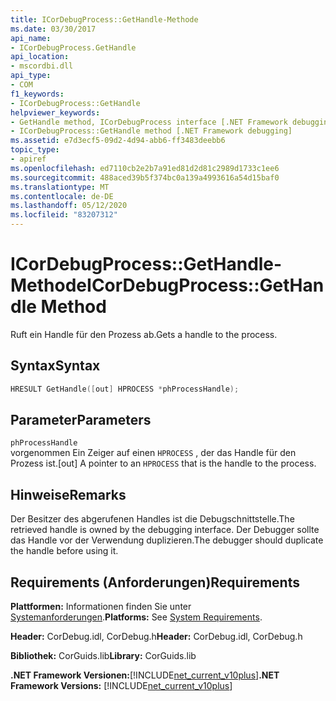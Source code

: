 ```yaml
---
title: ICorDebugProcess::GetHandle-Methode
ms.date: 03/30/2017
api_name:
- ICorDebugProcess.GetHandle
api_location:
- mscordbi.dll
api_type:
- COM
f1_keywords:
- ICorDebugProcess::GetHandle
helpviewer_keywords:
- GetHandle method, ICorDebugProcess interface [.NET Framework debugging]
- ICorDebugProcess::GetHandle method [.NET Framework debugging]
ms.assetid: e7d3ecf5-09d2-4d94-abb6-ff3483deebb6
topic_type:
- apiref
ms.openlocfilehash: ed7110cb2e2b7a91ed81d2d81c2989d1733c1ee6
ms.sourcegitcommit: 488aced39b5f374bc0a139a4993616a54d15baf0
ms.translationtype: MT
ms.contentlocale: de-DE
ms.lasthandoff: 05/12/2020
ms.locfileid: "83207312"
---
```

# <a name="icordebugprocessgethandle-method"></a><span data-ttu-id="e11c7-102">ICorDebugProcess::GetHandle-Methode</span><span class="sxs-lookup"><span data-stu-id="e11c7-102">ICorDebugProcess::GetHandle Method</span></span>
<span data-ttu-id="e11c7-103">Ruft ein Handle für den Prozess ab.</span><span class="sxs-lookup"><span data-stu-id="e11c7-103">Gets a handle to the process.</span></span>  
  
## <a name="syntax"></a><span data-ttu-id="e11c7-104">Syntax</span><span class="sxs-lookup"><span data-stu-id="e11c7-104">Syntax</span></span>  
  
```cpp  
HRESULT GetHandle([out] HPROCESS *phProcessHandle);  
```  
  
## <a name="parameters"></a><span data-ttu-id="e11c7-105">Parameter</span><span class="sxs-lookup"><span data-stu-id="e11c7-105">Parameters</span></span>  
 `phProcessHandle`  
 <span data-ttu-id="e11c7-106">vorgenommen Ein Zeiger auf einen `HPROCESS` , der das Handle für den Prozess ist.</span><span class="sxs-lookup"><span data-stu-id="e11c7-106">[out] A pointer to an `HPROCESS` that is the handle to the process.</span></span>  
  
## <a name="remarks"></a><span data-ttu-id="e11c7-107">Hinweise</span><span class="sxs-lookup"><span data-stu-id="e11c7-107">Remarks</span></span>  
 <span data-ttu-id="e11c7-108">Der Besitzer des abgerufenen Handles ist die Debugschnittstelle.</span><span class="sxs-lookup"><span data-stu-id="e11c7-108">The retrieved handle is owned by the debugging interface.</span></span> <span data-ttu-id="e11c7-109">Der Debugger sollte das Handle vor der Verwendung duplizieren.</span><span class="sxs-lookup"><span data-stu-id="e11c7-109">The debugger should duplicate the handle before using it.</span></span>  
  
## <a name="requirements"></a><span data-ttu-id="e11c7-110">Requirements (Anforderungen)</span><span class="sxs-lookup"><span data-stu-id="e11c7-110">Requirements</span></span>  
 <span data-ttu-id="e11c7-111">**Plattformen:** Informationen finden Sie unter [Systemanforderungen](../../get-started/system-requirements.md).</span><span class="sxs-lookup"><span data-stu-id="e11c7-111">**Platforms:** See [System Requirements](../../get-started/system-requirements.md).</span></span>  
  
 <span data-ttu-id="e11c7-112">**Header:** CorDebug.idl, CorDebug.h</span><span class="sxs-lookup"><span data-stu-id="e11c7-112">**Header:** CorDebug.idl, CorDebug.h</span></span>  
  
 <span data-ttu-id="e11c7-113">**Bibliothek:** CorGuids.lib</span><span class="sxs-lookup"><span data-stu-id="e11c7-113">**Library:** CorGuids.lib</span></span>  
  
 <span data-ttu-id="e11c7-114">**.NET Framework Versionen:**[!INCLUDE[net_current_v10plus](../../../../includes/net-current-v10plus-md.md)]</span><span class="sxs-lookup"><span data-stu-id="e11c7-114">**.NET Framework Versions:** [!INCLUDE[net_current_v10plus](../../../../includes/net-current-v10plus-md.md)]</span></span>
